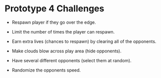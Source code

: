 # Prototype 4 Challenges

* Respawn player if they go over the edge.

* Limit the number of times the player can respawn.

* Earn extra lives (chances to respawn) by clearing all of the opponents.

* Make clouds blow across play area (hide opponents).

* Have several different opponents (select them at random).

* Randomize the opponents speed.
